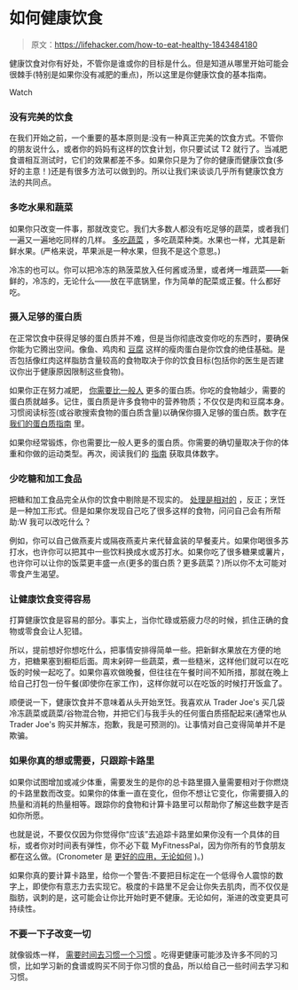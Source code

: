 # 如何健康饮食

> 原文：<https://lifehacker.com/how-to-eat-healthy-1843484180>

健康饮食对你有好处，不管你是谁或你的目标是什么。但是知道从哪里开始可能会很棘手(特别是如果你没有减肥的重点)，所以这里是你健康饮食的基本指南。

Watch

### 没有完美的饮食

在我们开始之前，一个重要的基本原则是:没有一种真正完美的饮食方式。不管你的朋友说什么，或者你的妈妈有这样的饮食计划，你只要试试 T2 就行了。当减肥食谱相互测试时，它们的效果都差不多。如果你只是为了你的健康而健康饮食(多好的主意！)还是有很多方法可以做到的。所以让我们来谈谈几乎所有健康饮食方法的共同点。

### 多吃水果和蔬菜

如果你只改变一件事，那就改变它。我们大多数人都没有吃足够的蔬菜，或者我们一遍又一遍地吃同样的几样。 [多吃蔬菜](https://lifehacker.com/the-only-three-things-everybody-agrees-on-when-it-comes-1709039566) ，多吃蔬菜种类。水果也一样，尤其是新鲜水果。(严格来说，苹果派是一种水果，但我不是这个意思。)

冷冻的也可以。你可以把冷冻的熟菠菜放入任何酱或汤里，或者烤一堆蔬菜——新鲜的，冷冻的，无论什么——放在平底锅里，作为简单的配菜或正餐。什么都好吃。

### 摄入足够的蛋白质

在正常饮食中获得足够的蛋白质并不难，但是当你彻底改变你吃的东西时，要确保你能为它腾出空间。像鱼、鸡肉和 [豆腐](https://lifehacker.com/tofu-freaking-rules-1843024412) 这样的瘦肉蛋白是你饮食的绝佳基础。是否包括像红肉这样脂肪含量较高的食物取决于你的饮食目标(包括你的医生是否建议你出于健康原因限制这些食物)。

如果你正在努力减肥， [你需要比一般人](https://lifehacker.com/how-much-protein-you-really-need-in-your-diet-1774435152) 更多的蛋白质。你吃的食物越少，需要的蛋白质就越多。记住，蛋白质是许多食物中的营养物质；不仅仅是肉和豆腐本身。习惯阅读标签(或谷歌搜索食物的蛋白质含量)以确保你摄入足够的蛋白质。数字在 [我们的蛋白质指南](https://lifehacker.com/how-much-protein-you-really-need-in-your-diet-1774435152) 里。

如果你经常锻炼，你也需要比一般人更多的蛋白质。你需要的确切量取决于你的体重和你做的运动类型。再次，阅读我们的 [指南](https://lifehacker.com/how-much-protein-you-really-need-in-your-diet-1774435152) 获取具体数字。

### 少吃糖和加工食品

把糖和加工食品完全从你的饮食中剔除是不现实的。 [处理是相对的](https://lifehacker.com/how-to-eat-healthy-in-a-world-filled-with-processed-foo-1764023851) ，反正；烹饪是一种加工形式。但是如果你发现自己吃了很多这样的食物，问问自己会有所帮助:W 我可以改吃什么？

例如，你可以自己做燕麦片或隔夜燕麦片来代替盒装的早餐麦片。如果你喝很多苏打水，也许你可以把其中一些饮料换成水或苏打水。如果你吃了很多糖果或薯片，也许你可以让你的饭菜更丰盛一点(更多的蛋白质？更多蔬菜？)所以你不太可能对零食产生渴望。

### 让健康饮食变得容易

打算健康饮食是容易的部分。事实上，当你忙碌或筋疲力尽的时候，抓住正确的食物或零食会让人犯错。

所以，提前想好你想吃什么，把事情安排得简单一些。把新鲜水果放在方便的地方，把糖果塞到橱柜后面。周末剁碎一些蔬菜，煮一些糙米，这样他们就可以在吃饭的时候一起吃了。如果你喜欢做晚餐，但往往在午餐时间不知所措，那就在晚上给自己打包一份午餐(即使你在家工作)，这样你就可以在吃饭的时候打开饭盒了。

顺便说一下，健康饮食并不意味着从头开始烹饪。我喜欢从 Trader Joe's 买几袋冷冻蔬菜或蔬菜/谷物混合物，并把它们与我手头的任何蛋白质搭配起来(通常也从 Trader Joe's 购买并解冻，抱歉，我是可预测的)。让事情对自己变得简单并不是欺骗。

### 如果你真的想或需要，只跟踪卡路里

如果你试图增加或减少体重，需要发生的是你的总卡路里摄入量需要相对于你燃烧的卡路里数而改变。如果你的体重一直在变化，但你不想让它变化，你需要摄入的热量和消耗的热量相等。跟踪你的食物和计算卡路里可以帮助你了解这些数字是否如你所愿。

也就是说，不要仅仅因为你觉得你“应该”去追踪卡路里如果你没有一个具体的目标，或者你对时间表有弹性，你不必下载 MyFitnessPal，因为你所有的节食朋友都在这么做。(Cronometer 是 [更好的应用，无论如何](https://vitals.lifehacker.com/why-you-should-dump-myfitnesspal-for-cronometer-1837835080) )。)

如果你真的要计算卡路里，给你一个警告:不要把目标定在一个低得令人震惊的数字上，即使你有意志力去实现它。极度的卡路里不足会让你失去肌肉，而不仅仅是脂肪，讽刺的是，这可能会让你比开始时更不健康。无论如何，渐进的改变更具可持续性。

### 不要一下子改变一切

就像锻炼一样， [需要时间去习惯一个习惯](https://lifehacker.com/habit-creep-the-gradual-and-reasonable-way-to-improve-1720039293) 。吃得更健康可能涉及许多不同的习惯，比如学习新的食谱或购买不同于你习惯的食品，所以给自己一些时间去学习和习惯。